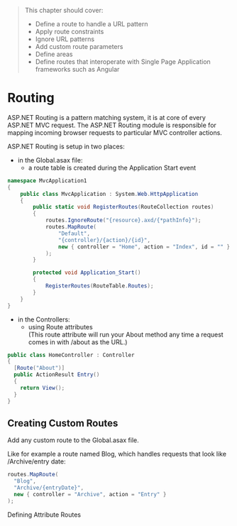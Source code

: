 > This chapter should cover:
> - Define a route to handle a URL pattern
> - Apply route constraints
> - Ignore URL patterns
> - Add custom route parameters
> - Define areas
> - Define routes that interoperate with Single Page Application frameworks such as Angular

# Routing

ASP.NET Routing is a pattern matching system, it is at core of every ASP.NET MVC request.
The ASP.NET Routing module is responsible for mapping incoming browser requests to particular MVC controller actions.

ASP.NET Routing is setup in two places:
- in the Global.asax file:
  - a route table is created during the Application Start event
```csharp
namespace MvcApplication1
{
    public class MvcApplication : System.Web.HttpApplication
    {
        public static void RegisterRoutes(RouteCollection routes)
        {
            routes.IgnoreRoute("{resource}.axd/{*pathInfo}");
            routes.MapRoute(
                "Default",                                              // Unique Route name
                "{controller}/{action}/{id}",                           // URL pattern with parameters
                new { controller = "Home", action = "Index", id = "" }  // Defaults and Constraints
            );
        }

        protected void Application_Start()
        {
            RegisterRoutes(RouteTable.Routes);
        }
    }
}
```

- in the Controllers:
  - using Route attributes <br/>(This route attribute will run your About method any time a request comes in with /about as the
URL.)
```csharp
public class HomeController : Controller
{
  [Route("About")]
  public ActionResult Entry()
  {
    return View();
  }
}
```

## Creating Custom Routes

Add any custom route to the Global.asax file.

Like for example a route named Blog, which handles requests that look like /Archive/entry date:
```csharp
routes.MapRoute(
  "Blog",
  "Archive/{entryDate}",
  new { controller = "Archive", action = "Entry" }
);
```
Defining Attribute Routes
